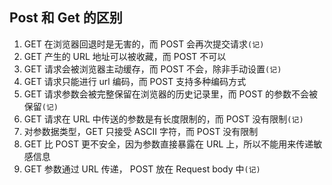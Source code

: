 ## Post 和 Get 的区别


1. GET 在浏览器回退时是无害的，而 POST 会再次提交请求`(记)`
2. GET 产生的 URL 地址可以被收藏，而 POST 不可以
3. GET 请求会被浏览器主动缓存，而 POST 不会，除非手动设置`(记)`
  4. GET 请求只能进行 url 编码，而 POST 支持多种编码方式
5. GET 请求参数会被完整保留在浏览器的历史记录里，而 POST 的参数不会被保留`(记)`
6.  GET 请求在 URL 中传送的参数是有长度限制的，而 POST 没有限制`(记)`
7.  对参数据类型，GET 只接受 ASCII 字符，而 POST 没有限制
8.  GET 比 POST 更不安全，因为参数直接暴露在 URL 上，所以不能用来传递敏感信息
9. GET 参数通过 URL 传递， POST 放在 Request body 中`(记)`